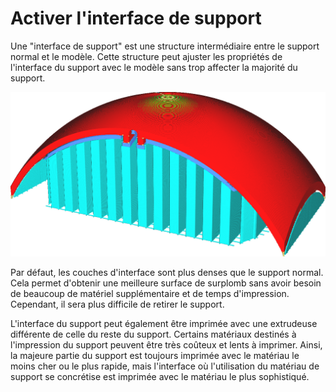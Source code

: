 Activer l'interface de support
===

Une "interface de support" est une structure intermédiaire entre le support normal et le modèle. Cette structure peut ajuster les propriétés de l'interface du support avec le modèle sans trop affecter la majorité du support.

![L'interface de support est représentée dans une teinte de bleu plus foncée](../../../articles/images/support_interface_enable.png)

Par défaut, les couches d'interface sont plus denses que le support normal. Cela permet d'obtenir une meilleure surface de surplomb sans avoir besoin de beaucoup de matériel supplémentaire et de temps d'impression. Cependant, il sera plus difficile de retirer le support.

L'interface du support peut également être imprimée avec une extrudeuse différente de celle du reste du support. Certains matériaux destinés à l'impression du support peuvent être très coûteux et lents à imprimer. Ainsi, la majeure partie du support est toujours imprimée avec le matériau le moins cher ou le plus rapide, mais l'interface où l'utilisation du matériau de support se concrétise est imprimée avec le matériau le plus sophistiqué.


